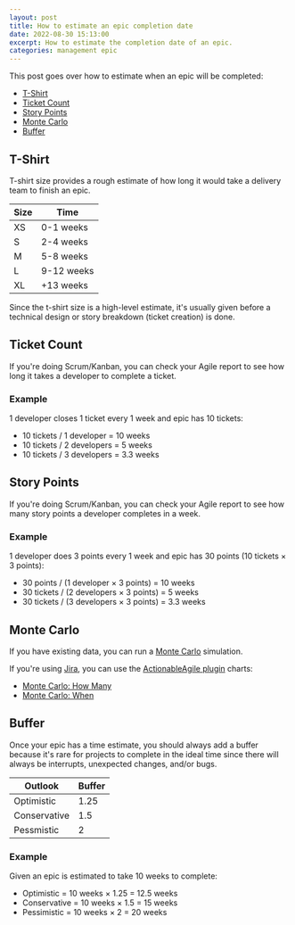 ```yaml
---
layout: post
title: How to estimate an epic completion date
date: 2022-08-30 15:13:00
excerpt: How to estimate the completion date of an epic.
categories: management epic
---
```


This post goes over how to estimate when an epic will be completed:

- [T-Shirt](#t-shirt)
- [Ticket Count](#ticket-count)
- [Story Points](#story-points)
- [Monte Carlo](#monte-carlo)
- [Buffer](#buffer)

## T-Shirt

T-shirt size provides a rough estimate of how long it would take a delivery team to finish an epic.

| Size | Time       |
| ---- | ---------- |
| XS   | 0-1 weeks  |
| S    | 2-4 weeks  |
| M    | 5-8 weeks  |
| L    | 9-12 weeks |
| XL   | +13 weeks  |

Since the t-shirt size is a high-level estimate, it's usually given before a technical design or story breakdown (ticket creation) is done.

## Ticket Count

If you're doing Scrum/Kanban, you can check your Agile report to see how long it takes a developer to complete a ticket.

### Example

1 developer closes 1 ticket every 1 week and epic has 10 tickets:

- 10 tickets / 1 developer = 10 weeks
- 10 tickets / 2 developers = 5 weeks
- 10 tickets / 3 developers = 3.3 weeks

## Story Points

If you're doing Scrum/Kanban, you can check your Agile report to see how many story points a developer completes in a week.

### Example

1 developer does 3 points every 1 week and epic has 30 points (10 tickets × 3 points):

- 30 points / (1 developer × 3 points) = 10 weeks
- 30 tickets / (2 developers × 3 points) = 5 weeks
- 30 tickets / (3 developers × 3 points) = 3.3 weeks

## Monte Carlo

If you have existing data, you can run a [Monte Carlo](https://wikipedia.org/wiki/Monte_Carlo_method) simulation.

If you're using [Jira](https://www.atlassian.com/software/jira), you can use the [ActionableAgile plugin](https://marketplace.atlassian.com/apps/1216661/actionableagile-kanban-agile-flow-metrics-for-jira) charts:

- [Monte Carlo: How Many](https://support.55degrees.se/space/ActionableAgile/386138145/Monte+Carlo%3A+How+Many)
- [Monte Carlo: When](https://support.55degrees.se/space/ActionableAgile/386072616/Monte+Carlo%3A+When)

## Buffer

Once your epic has a time estimate, you should always add a buffer because it's rare for projects to complete in the ideal time since there will always be interrupts, unexpected changes, and/or bugs.

| Outlook      | Buffer |
| ------------ | ------ |
| Optimistic   | 1.25   |
| Conservative | 1.5    |
| Pessmistic   | 2      |

### Example

Given an epic is estimated to take 10 weeks to complete:

- Optimistic = 10 weeks × 1.25 = 12.5 weeks
- Conservative = 10 weeks × 1.5 = 15 weeks
- Pessimistic = 10 weeks × 2 = 20 weeks
